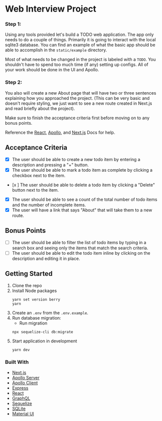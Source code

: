 # Web Interview Project

### Step 1:

Using any tools provided let's build a TODO web application. The app only needs to do a couple of things. Primarily it is going to interact with the local sqlite3 database. You can find an example of what the basic app should be able to accomplish in the `static/example` directory.

Most of what needs to be changed in the project is labeled with a `TODO`. You shouldn't have to spend too much time (if any) setting up configs. All of your work should be done in the UI and Apollo.

### Step 2:

You also will create a new About page that will have two or three sentences explaining how you approached the project. (This can be very basic and doesn't require styling, we just want to see a new route created in Next.js and read briefly about the project).

Make sure to finish the acceptance criteria first before moving on to any bonus points.

Reference the [React](https://react.dev), [Apollo](https://www.apollographql.com/docs), and [Next.js](https://nextjs.org/docs) Docs for help.

## Acceptance Criteria

- [x] The user should be able to create a new todo item by entering a description and pressing a "+" button.
- [x] The user should be able to mark a todo item as complete by clicking a checkbox next to the item.
- [x ] The user should be able to delete a todo item by clicking a "Delete" button next to the item.
- [x] The user should be able to see a count of the total number of todo items and the number of incomplete items.
- [x] The user will have a link that says "About" that will take them to a new route.

## Bonus Points

- [ ] The user should be able to filter the list of todo items by typing in a search box and seeing only the items that match the search criteria.
- [ ] The user should be able to edit the todo item inline by clicking on the description and editing it in place.

## Getting Started

1. Clone the repo
2. Install Node packages
   ```shell script
   yarn set version berry
   yarn
   ```
3. Create an `.env` from the `.env.example`.
4. Run database migration:
   - Run migration
   ```shell script
   npx sequelize-cli db:migrate
   ```
5. Start application in development
   ```shell script
   yarn dev
   ```

### Built With

- [Next.js](https://nextjs.org)
- [Apollo Server](https://www.apollographql.com/docs/apollo-server)
- [Apollo Client](https://www.apollographql.com/docs/react)
- [Express](https://expressjs.com)
- [React](https://reactjs.org)
- [GraphQL](https://graphql.org)
- [Sequelize](https://sequelize.org)
- [SQLite](https://www.npmjs.com/package/sqlite3)
- [Material UI](https://material-ui.com)

